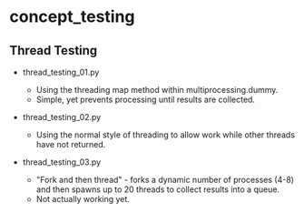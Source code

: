 # concept_testing

## Thread Testing

* thread_testing_01.py
    * Using the threading map method within multiprocessing.dummy.
    * Simple, yet prevents processing until results are collected.

* thread_testing_02.py
    * Using the normal style of threading to allow work while other threads have not returned.
  
* thread_testing_03.py
    * "Fork and then thread" - forks a dynamic number of processes (4-8) and then spawns up to 20 threads to collect results into a queue.
    * Not actually working yet.
